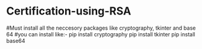 # Certification-using-RSA
#Must install all the neccesory packages like cryptography, tkinter and base 64
#you can install like:-
pip install cryptography
pip install tkinter
pip install base64

